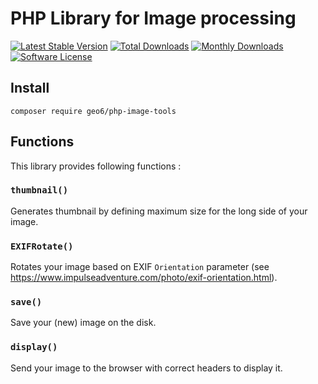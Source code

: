 # PHP Library for Image processing

[![Latest Stable Version](https://poser.pugx.org/geo6/php-image-tools/v/stable)](https://packagist.org/packages/geo6/php-image-tools)
[![Total Downloads](https://poser.pugx.org/geo6/php-image-tools/downloads)](https://packagist.org/packages/geo6/php-image-tools)
[![Monthly Downloads](https://poser.pugx.org/geo6/php-image-tools/d/monthly.png)](https://packagist.org/packages/geo6/php-image-tools)
[![Software License](https://img.shields.io/badge/license-GPL--3.0-brightgreen.svg)](LICENSE)

## Install

```shell
composer require geo6/php-image-tools
```

## Functions

This library provides following functions :

### `thumbnail()`

Generates thumbnail by defining maximum size for the long side of your image.

### `EXIFRotate()`

Rotates your image based on EXIF `Orientation` parameter (see <https://www.impulseadventure.com/photo/exif-orientation.html>).

### `save()`

Save your (new) image on the disk.

### `display()`

Send your image to the browser with correct headers to display it.
